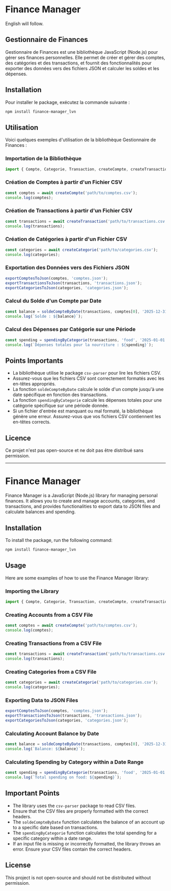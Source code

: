 # Finance Manager

English will follow.

## Gestionnaire de Finances

Gestionnaire de Finances est une bibliothèque JavaScript (Node.js) pour gérer ses finances personnelles. Elle permet de créer et gérer des comptes, des catégories et des transactions, et fournit des fonctionnalités pour exporter des données vers des fichiers JSON et calculer les soldes et les dépenses.

## Installation

Pour installer le package, exécutez la commande suivante :

```bash
npm install finance-manager_lvn
```

## Utilisation

Voici quelques exemples d'utilisation de la bibliothèque Gestionnaire de Finances :

### Importation de la Bibliothèque

```javascript
import { Compte, Categorie, Transaction, createCompte, createTransaction, createCategorie, exportComptesToJson, exportTransactionsToJson, exportCategoriesToJson, soldeCompteByDate, spendingByCategorie } from 'finance-manager_lvn';
```

### Création de Comptes à partir d'un Fichier CSV

```javascript
const comptes = await createCompte('path/to/comptes.csv');
console.log(comptes);
```

### Création de Transactions à partir d'un Fichier CSV

```javascript
const transactions = await createTransaction('path/to/transactions.csv');
console.log(transactions);
```

### Création de Catégories à partir d'un Fichier CSV

```javascript
const categories = await createCategorie('path/to/categories.csv');
console.log(categories);
```

### Exportation des Données vers des Fichiers JSON

```javascript
exportComptesToJson(comptes, 'comptes.json');
exportTransactionsToJson(transactions, 'transactions.json');
exportCategoriesToJson(categories, 'categories.json');
```

### Calcul du Solde d'un Compte par Date

```javascript
const balance = soldeCompteByDate(transactions, comptes[0], '2025-12-31');
console.log(`Solde : ${balance}`);
```

### Calcul des Dépenses par Catégorie sur une Période

```javascript
const spending = spendingByCategorie(transactions, 'food', '2025-01-01', '2025-12-31');
console.log(`Dépenses totales pour la nourriture : ${spending}`);
```

## Points Importants

- La bibliothèque utilise le package `csv-parser` pour lire les fichiers CSV.
- Assurez-vous que les fichiers CSV sont correctement formatés avec les en-têtes appropriés.
- La fonction `soldeCompteByDate` calcule le solde d'un compte jusqu'à une date spécifique en fonction des transactions.
- La fonction `spendingByCategorie` calcule les dépenses totales pour une catégorie spécifique sur une période donnée.
- Si un fichier d'entrée est manquant ou mal formaté, la bibliothèque génère une erreur. Assurez-vous que vos fichiers CSV contiennent les en-têtes corrects.

## Licence

Ce projet n'est pas open-source et ne doit pas être distribué sans permission.

---

# Finance Manager

Finance Manager is a JavaScript (Node.js) library for managing personal finances. It allows you to create and manage accounts, categories, and transactions, and provides functionalities to export data to JSON files and calculate balances and spending.

## Installation

To install the package, run the following command:

```bash
npm install finance-manager_lvn
```

## Usage

Here are some examples of how to use the Finance Manager library:

### Importing the Library

```javascript
import { Compte, Categorie, Transaction, createCompte, createTransaction, createCategorie, exportComptesToJson, exportTransactionsToJson, exportCategoriesToJson, soldeCompteByDate, spendingByCategorie } from 'finance-manager_lvn';
```

### Creating Accounts from a CSV File

```javascript
const comptes = await createCompte('path/to/comptes.csv');
console.log(comptes);
```

### Creating Transactions from a CSV File

```javascript
const transactions = await createTransaction('path/to/transactions.csv');
console.log(transactions);
```

### Creating Categories from a CSV File

```javascript
const categories = await createCategorie('path/to/categories.csv');
console.log(categories);
```

### Exporting Data to JSON Files

```javascript
exportComptesToJson(comptes, 'comptes.json');
exportTransactionsToJson(transactions, 'transactions.json');
exportCategoriesToJson(categories, 'categories.json');
```

### Calculating Account Balance by Date

```javascript
const balance = soldeCompteByDate(transactions, comptes[0], '2025-12-31');
console.log(`Balance: ${balance}`);
```

### Calculating Spending by Category within a Date Range

```javascript
const spending = spendingByCategorie(transactions, 'food', '2025-01-01', '2025-12-31');
console.log(`Total spending on food: ${spending}`);
```

## Important Points

- The library uses the `csv-parser` package to read CSV files.
- Ensure that the CSV files are properly formatted with the correct headers.
- The `soldeCompteByDate` function calculates the balance of an account up to a specific date based on transactions.
- The `spendingByCategorie` function calculates the total spending for a specific category within a date range.
- If an input file is missing or incorrectly formatted, the library throws an error. Ensure your CSV files contain the correct headers.

## License

This project is not open-source and should not be distributed without permission.
